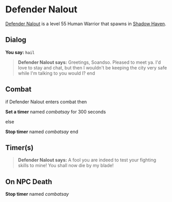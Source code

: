 # Defender Nalout



[Defender Nalout](/npc/150187) is a level 55 Human Warrior that spawns in [Shadow Haven](/zone/150).



## Dialog

**You say:** `hail`



>**Defender Nalout says:** Greetings, Soandso. Pleased to meet ya. I'd love to stay and chat, but then I wouldn't be keeping the city very safe while I'm talking to you would I?
end



## Combat

if Defender Nalout enters combat  then


**Set a timer** named *combatsay* for 300 seconds

else


**Stop timer** named *combatsay*
end



## Timer(s)

>**Defender Nalout says:** A fool you are indeed to test your fighting skills to mine!  You shall now die by my blade!


## On NPC Death

**Stop timer** named *combatsay*